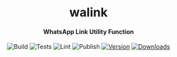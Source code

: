 <div>
  <h1 align="center">walink</h1>
  <h4 align="center">
    WhatsApp Link Utility Function
  </h4>
</div>

<div align="center">

![Build](https://github.com/whizzes/walink/workflows/build/badge.svg)
![Tests](https://github.com/whizzes/walink/workflows/test/badge.svg)
![Lint](https://github.com/whizzes/walink/workflows/lint/badge.svg)
![Publish](https://github.com/whizzes/walink/workflows/publish/badge.svg)
[![Version](https://img.shields.io/npm/v/@whizzes/walink.svg?style=flat)](https://www.npmjs.com/package/@whizzes/walink)
[![Downloads](https://img.shields.io/npm/dm/@whizzes/walink.svg?style=flat)](https://www.npmjs.com/package/@whizzes/walink)

</div>
